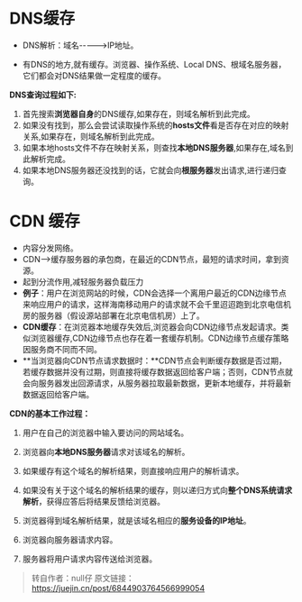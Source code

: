 

# DNS缓存

+ DNS解析：域名----->IP地址。

+ 有DNS的地方,就有缓存。浏览器、操作系统、Local DNS、根域名服务器，它们都会对DNS结果做一定程度的缓存。

**DNS查询过程如下:**

1. 首先搜索**浏览器自身**的DNS缓存,如果存在，则域名解析到此完成。
2. 如果没有找到，那么会尝试读取操作系统的**hosts文件**看是否存在对应的映射关系,如果存在，则域名解析到此完成。
3. 如果本地hosts文件不存在映射关系，则查找**本地DNS服务器**,如果存在,域名到此解析完成。
4. 如果本地DNS服务器还没找到的话，它就会向**根服务器**发出请求,进行递归查询。

# CDN 缓存

+ 内容分发网络。
+ CDN-->缓存服务器的承包商，在最近的CDN节点，最短的请求时间，拿到资源。
+ 起到分流作用,减轻服务器负载压力
+ **例子**：用户在浏览网站的时候，CDN会选择一个离用户最近的CDN边缘节点来响应用户的请求，这样海南移动用户的请求就不会千里迢迢跑到北京电信机房的服务器（假设源站部署在北京电信机房）上了。
+ **CDN缓存**：在浏览器本地缓存失效后,浏览器会向CDN边缘节点发起请求。类似浏览器缓存,CDN边缘节点也存在着一套缓存机制。CDN边缘节点缓存策略因服务商不同而不同。
+ **当浏览器向CDN节点请求数据时：**CDN节点会判断缓存数据是否过期，若缓存数据并没有过期，则直接将缓存数据返回给客户端；否则，CDN节点就会向服务器发出回源请求，从服务器拉取最新数据，更新本地缓存，并将最新数据返回给客户端。

**CDN的基本工作过程：**

1. 用户在自己的浏览器中输入要访问的网站域名。

2. 浏览器向**本地DNS服务器**请求对该域名的解析。

3. 如果缓存有这个域名的解析结果，则直接响应用户的解析请求。

4. 如果没有关于这个域名的解析结果的缓存，则以递归方式向**整个DNS系统请求解析**，获得应答后将结果反馈给浏览器。

5. 浏览器得到域名解析结果，就是该域名相应的**服务设备的IP地址**。

6. 浏览器向服务器请求内容。

7. 服务器将用户请求内容传送给浏览器。


> 转自作者：null仔
> 原文链接：https://juejin.cn/post/6844903764566999054

